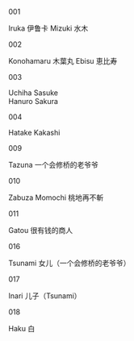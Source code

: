 001

Iruka 伊鲁卡
Mizuki 水木

002 

Konohamaru 木葉丸
Ebisu 恵比寿

003

Uchiha Sasuke  
Hanuro Sakura  

004 

Hatake Kakashi


009

Tazuna 一个会修桥的老爷爷


010

Zabuza Momochi 桃地再不斬

011

Gatou 很有钱的商人

016

Tsunami 女儿（一个会修桥的老爷爷）

017

Inari 儿子（Tsunami）


018

Haku 白


